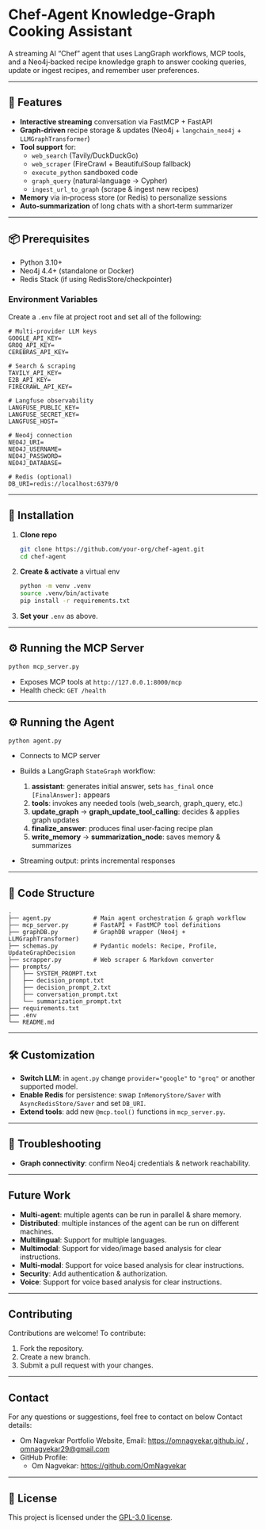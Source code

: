 # Chef‑Agent Knowledge‑Graph Cooking Assistant

A streaming AI “Chef” agent that uses LangGraph workflows, MCP tools, and a Neo4j‑backed recipe knowledge graph to answer cooking queries, update or ingest recipes, and remember user preferences.

---

## 🚀 Features

- **Interactive streaming** conversation via FastMCP + FastAPI  
- **Graph‑driven** recipe storage & updates (Neo4j + `langchain_neo4j` + `LLMGraphTransformer`)  
- **Tool support** for:
  - `web_search` (Tavily/DuckDuckGo)
  - `web_scraper` (FireCrawl + BeautifulSoup fallback)
  - `execute_python` sandboxed code
  - `graph_query` (natural‑language → Cypher)
  - `ingest_url_to_graph` (scrape & ingest new recipes)
- **Memory** via in‑process store (or Redis) to personalize sessions  
- **Auto‑summarization** of long chats with a short‑term summarizer  

---

## 📦 Prerequisites

- Python 3.10+  
- Neo4j 4.4+ (standalone or Docker)  
- Redis Stack (if using RedisStore/checkpointer)  

### Environment Variables

Create a `.env` file at project root and set all of the following:

```.env
# Multi‑provider LLM keys
GOOGLE_API_KEY=
GROQ_API_KEY=
CEREBRAS_API_KEY=

# Search & scraping
TAVILY_API_KEY=
E2B_API_KEY=
FIRECRAWL_API_KEY=

# Langfuse observability
LANGFUSE_PUBLIC_KEY=
LANGFUSE_SECRET_KEY=
LANGFUSE_HOST=

# Neo4j connection
NEO4J_URI=
NEO4J_USERNAME=
NEO4J_PASSWORD=
NEO4J_DATABASE=

# Redis (optional)
DB_URI=redis://localhost:6379/0
```
---

## 🔧 Installation

1. **Clone repo**

   ```bash
   git clone https://github.com/your-org/chef-agent.git
   cd chef-agent
   ```

2. **Create & activate** a virtual env

   ```bash
   python -m venv .venv
   source .venv/bin/activate
   pip install -r requirements.txt
   ```

3. **Set your** `.env` as above.

---

## ⚙️ Running the MCP Server

```bash
python mcp_server.py
```

* Exposes MCP tools at `http://127.0.0.1:8000/mcp`
* Health check: `GET /health`

---

## ⚙️ Running the Agent

```bash
python agent.py
```

* Connects to MCP server
* Builds a LangGraph `StateGraph` workflow:

  1. **assistant**: generates initial answer, sets `has_final` once `[FinalAnswer]:` appears
  2. **tools**: invokes any needed tools (web\_search, graph\_query, etc.)
  3. **update\_graph** → **graph\_update\_tool\_calling**: decides & applies graph updates
  4. **finalize\_answer**: produces final user‑facing recipe plan
  5. **write\_memory** → **summarization\_node**: saves memory & summarizes
* Streaming output: prints incremental responses

---

## 📂 Code Structure

```
.
├── agent.py            # Main agent orchestration & graph workflow
├── mcp_server.py       # FastAPI + FastMCP tool definitions
├── graphDB.py          # GraphDB wrapper (Neo4j + LLMGraphTransformer)
├── schemas.py          # Pydantic models: Recipe, Profile, UpdateGraphDecision
├── scrapper.py         # Web scraper & Markdown converter
├── prompts/
│   ├── SYSTEM_PROMPT.txt
│   ├── decision_prompt.txt
│   ├── decision_prompt_2.txt
│   ├── conversation_prompt.txt
│   └── summarization_prompt.txt
├── requirements.txt
├── .env
└── README.md
```

---

## 🛠️ Customization

* **Switch LLM**: in `agent.py` change `provider="google"` to `"groq"` or another supported model.
* **Enable Redis** for persistence: swap `InMemoryStore/Saver` with `AsyncRedisStore/Saver` and set `DB_URI`.
* **Extend tools**: add new `@mcp.tool()` functions in `mcp_server.py`.

---

## 🐞 Troubleshooting

* **Graph connectivity**: confirm Neo4j credentials & network reachability.

---

## Future Work

* **Multi-agent**: multiple agents can be run in parallel & share memory.
* **Distributed**: multiple instances of the agent can be run on different machines.
* **Multilingual**: Support for multiple languages.
* **Multimodal**: Support for video/image based analysis for clear instructions.
* **Multi-modal**: Support for voice based analysis for clear instructions.
* **Security**: Add authentication & authorization.
* **Voice**: Support for voice based analysis for clear instructions.

---

## Contributing

Contributions are welcome! To contribute:
1. Fork the repository.
2. Create a new branch.
3. Submit a pull request with your changes.

---

## Contact

For any questions or suggestions, feel free to contact on below Contact details:

- Om Nagvekar Portfolio Website, Email: https://omnagvekar.github.io/ , omnagvekar29@gmail.com
- GitHub Profile:
   - Om Nagvekar: https://github.com/OmNagvekar

---

## 📜 License

This project is licensed under the [GPL-3.0 license](LICENSE).
